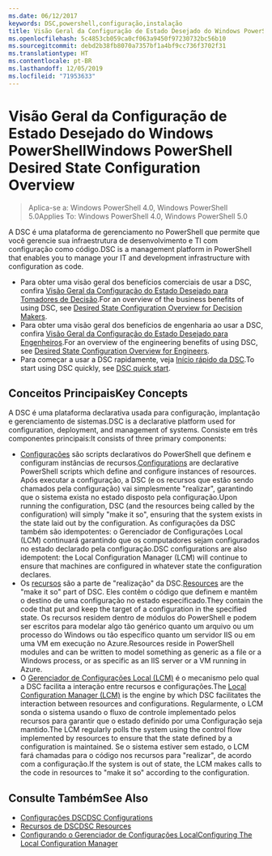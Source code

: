 ```yaml
---
ms.date: 06/12/2017
keywords: DSC,powershell,configuração,instalação
title: Visão Geral da Configuração de Estado Desejado do Windows PowerShell
ms.openlocfilehash: 5c4853cb059ca0cf063a9450f97230732bc56b10
ms.sourcegitcommit: debd2b38fb8070a7357bf1a4bf9cc736f3702f31
ms.translationtype: HT
ms.contentlocale: pt-BR
ms.lasthandoff: 12/05/2019
ms.locfileid: "71953633"
---
```

# <a name="windows-powershell-desired-state-configuration-overview"></a><span data-ttu-id="f77f6-103">Visão Geral da Configuração de Estado Desejado do Windows PowerShell</span><span class="sxs-lookup"><span data-stu-id="f77f6-103">Windows PowerShell Desired State Configuration Overview</span></span>

> <span data-ttu-id="f77f6-104">Aplica-se a: Windows PowerShell 4.0, Windows PowerShell 5.0</span><span class="sxs-lookup"><span data-stu-id="f77f6-104">Applies To: Windows PowerShell 4.0, Windows PowerShell 5.0</span></span>

<span data-ttu-id="f77f6-105">A DSC é uma plataforma de gerenciamento no PowerShell que permite que você gerencie sua infraestrutura de desenvolvimento e TI com configuração como código.</span><span class="sxs-lookup"><span data-stu-id="f77f6-105">DSC is a management platform in PowerShell that enables you to manage your IT and development infrastructure with configuration as code.</span></span>

- <span data-ttu-id="f77f6-106">Para obter uma visão geral dos benefícios comerciais de usar a DSC, confira [Visão Geral da Configuração do Estado Desejado para Tomadores de Decisão](decisionMaker.md).</span><span class="sxs-lookup"><span data-stu-id="f77f6-106">For an overview of the business benefits of using DSC, see [Desired State Configuration Overview for Decision Makers](decisionMaker.md).</span></span>
- <span data-ttu-id="f77f6-107">Para obter uma visão geral dos benefícios de engenharia ao usar a DSC, confira [Visão Geral da Configuração do Estado Desejado para Engenheiros](DscForEngineers.md).</span><span class="sxs-lookup"><span data-stu-id="f77f6-107">For an overview of the engineering benefits of using DSC, see [Desired State Configuration Overview for Engineers](DscForEngineers.md).</span></span>
- <span data-ttu-id="f77f6-108">Para começar a usar a DSC rapidamente, veja [Início rápido da DSC](../quickstarts/website-quickstart.md).</span><span class="sxs-lookup"><span data-stu-id="f77f6-108">To start using DSC quickly, see [DSC quick start](../quickstarts/website-quickstart.md).</span></span>

## <a name="key-concepts"></a><span data-ttu-id="f77f6-109">Conceitos Principais</span><span class="sxs-lookup"><span data-stu-id="f77f6-109">Key Concepts</span></span>

<span data-ttu-id="f77f6-110">A DSC é uma plataforma declarativa usada para configuração, implantação e gerenciamento de sistemas.</span><span class="sxs-lookup"><span data-stu-id="f77f6-110">DSC is a declarative platform used for configuration, deployment, and management of systems.</span></span> <span data-ttu-id="f77f6-111">Consiste em três componentes principais:</span><span class="sxs-lookup"><span data-stu-id="f77f6-111">It consists of three primary components:</span></span>

- <span data-ttu-id="f77f6-112">[Configurações](../configurations/configurations.md) são scripts declarativos do PowerShell que definem e configuram instâncias de recursos.</span><span class="sxs-lookup"><span data-stu-id="f77f6-112">[Configurations](../configurations/configurations.md) are declarative PowerShell scripts which define and configure instances of resources.</span></span>
    <span data-ttu-id="f77f6-113">Após executar a configuração, a DSC (e os recursos que estão sendo chamados pela configuração) vai simplesmente "realizar", garantindo que o sistema exista no estado disposto pela configuração.</span><span class="sxs-lookup"><span data-stu-id="f77f6-113">Upon running the configuration, DSC (and the resources being called by the configuration) will simply "make it so", ensuring that the system exists in the state laid out by the configuration.</span></span>
    <span data-ttu-id="f77f6-114">As configurações da DSC também são idempotentes: o Gerenciador de Configurações Local (LCM) continuará garantindo que os computadores sejam configurados no estado declarado pela configuração.</span><span class="sxs-lookup"><span data-stu-id="f77f6-114">DSC configurations are also idempotent: the Local Configuration Manager (LCM) will continue to ensure that machines are configured in whatever state the configuration declares.</span></span>
- <span data-ttu-id="f77f6-115">Os [recursos](../resources/resources.md) são a parte de "realização" da DSC.</span><span class="sxs-lookup"><span data-stu-id="f77f6-115">[Resources](../resources/resources.md) are the "make it so" part of DSC.</span></span> <span data-ttu-id="f77f6-116">Eles contêm o código que definem e mantêm o destino de uma configuração no estado especificado.</span><span class="sxs-lookup"><span data-stu-id="f77f6-116">They contain the code that put and keep the target of a configuration in the specified state.</span></span>
    <span data-ttu-id="f77f6-117">Os recursos residem dentro de módulos do PowerShell e podem ser escritos para modelar algo tão genérico quanto um arquivo ou um processo do Windows ou tão específico quanto um servidor IIS ou em uma VM em execução no Azure.</span><span class="sxs-lookup"><span data-stu-id="f77f6-117">Resources reside in PowerShell modules and can be written to model something as generic as a file or a Windows process, or as specific as an IIS server or a VM running in Azure.</span></span>
- <span data-ttu-id="f77f6-118">O [Gerenciador de Configurações Local (LCM)](../managing-nodes/metaConfig.md) é o mecanismo pelo qual a DSC facilita a interação entre recursos e configurações.</span><span class="sxs-lookup"><span data-stu-id="f77f6-118">The [Local Configuration Manager (LCM)](../managing-nodes/metaConfig.md) is the engine by which DSC facilitates the interaction between resources and configurations.</span></span>
    <span data-ttu-id="f77f6-119">Regularmente, o LCM sonda o sistema usando o fluxo de controle implementado pelos recursos para garantir que o estado definido por uma Configuração seja mantido.</span><span class="sxs-lookup"><span data-stu-id="f77f6-119">The LCM regularly polls the system using the control flow implemented by resources to ensure that the state defined by a configuration is maintained.</span></span>
    <span data-ttu-id="f77f6-120">Se o sistema estiver sem estado, o LCM fará chamadas para o código nos recursos para "realizar", de acordo com a configuração.</span><span class="sxs-lookup"><span data-stu-id="f77f6-120">If the system is out of state, the LCM makes calls to the code in resources to "make it so" according to the configuration.</span></span>

## <a name="see-also"></a><span data-ttu-id="f77f6-121">Consulte Também</span><span class="sxs-lookup"><span data-stu-id="f77f6-121">See Also</span></span>

- [<span data-ttu-id="f77f6-122">Configurações DSC</span><span class="sxs-lookup"><span data-stu-id="f77f6-122">DSC Configurations</span></span>](../configurations/configurations.md)
- [<span data-ttu-id="f77f6-123">Recursos de DSC</span><span class="sxs-lookup"><span data-stu-id="f77f6-123">DSC Resources</span></span>](../resources/resources.md)
- [<span data-ttu-id="f77f6-124">Configurando o Gerenciador de Configurações Local</span><span class="sxs-lookup"><span data-stu-id="f77f6-124">Configuring The Local Configuration Manager</span></span>](../managing-nodes/metaConfig.md)
